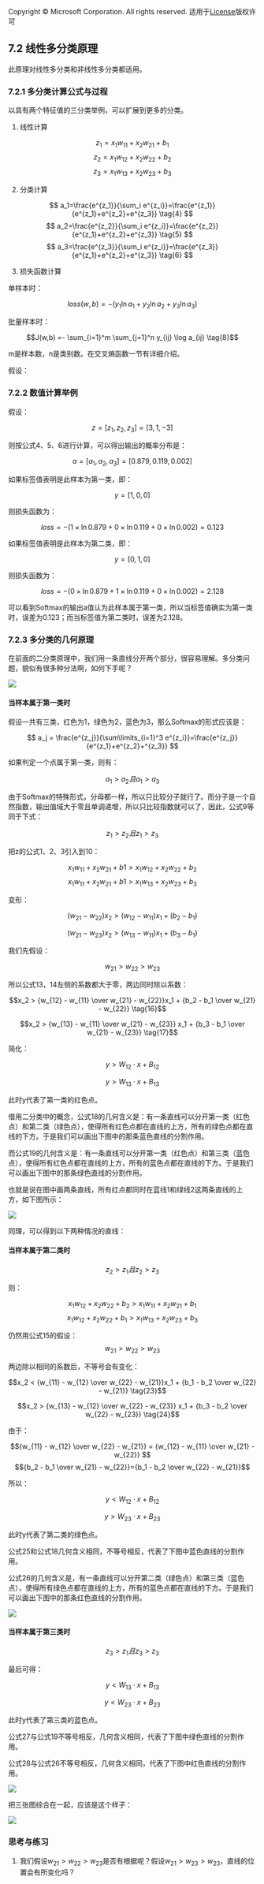 Copyright © Microsoft Corporation. All rights reserved.
  适用于[License](https://github.com/Microsoft/ai-edu/blob/master/LICENSE.md)版权许可

## 7.2 线性多分类原理

此原理对线性多分类和非线性多分类都适用。

### 7.2.1 多分类计算公式与过程

以具有两个特征值的三分类举例，可以扩展到更多的分类。

1. 线性计算

$$z_1 = x_1 w_{11} + x_2 w_{21} + b_1 \tag{1}$$
$$z_2 = x_1 w_{12} + x_2 w_{22} + b_2 \tag{2}$$
$$z_3 = x_1 w_{13} + x_2 w_{23} + b_3 \tag{3}$$

2. 分类计算

$$
a_1=\frac{e^{z_1}}{\sum_i e^{z_i}}=\frac{e^{z_1}}{e^{z_1}+e^{z_2}+e^{z_3}}  \tag{4}
$$
$$
a_2=\frac{e^{z_2}}{\sum_i e^{z_i}}=\frac{e^{z_2}}{e^{z_1}+e^{z_2}+e^{z_3}}  \tag{5}
$$
$$
a_3=\frac{e^{z_3}}{\sum_i e^{z_i}}=\frac{e^{z_3}}{e^{z_1}+e^{z_2}+e^{z_3}}  \tag{6}
$$

3. 损失函数计算

单样本时：

$$
loss(w,b)=-(y_1 \ln a_1 + y_2 \ln a_2 + y_3 \ln a_3)  \tag{7}
$$

批量样本时：

$$J(w,b) =- \sum_{i=1}^m \sum_{j=1}^n y_{ij} \log a_{ij} \tag{8}$$

m是样本数，n是类别数。在交叉熵函数一节有详细介绍。

假设：

### 7.2.2 数值计算举例

假设：

$$z=[z_1,z_2,z_3]=[3,1,-3]$$

则按公式4、5、6进行计算，可以得出输出的概率分布是：

$$a=[a_1,a_2,a_3]=[0.879,0.119,0.002]$$

如果标签值表明是此样本为第一类，即：

$$y=[1,0,0]$$

则损失函数为：

$$
loss=-(1 \times \ln 0.879 + 0 \times \ln 0.119 + 0 \times \ln 0.002)=0.123
$$

如果标签值表明是此样本为第二类，即：

$$y=[0,1,0]$$

则损失函数为：

$$
loss=-(0 \times \ln 0.879 + 1 \times \ln 0.119 + 0 \times \ln 0.002)=2.128
$$

可以看到Softmax的输出a值认为此样本属于第一类，所以当标签值确实为第一类时，误差为0.123；而当标签值为第二类时，误差为2.128。

### 7.2.3 多分类的几何原理

在前面的二分类原理中，我们用一条直线分开两个部分，很容易理解。多分类问题，貌似有很多种分法啊，如何下手呢？

<img src="..\Images\7\MultipleClassifierData.png">

#### 当样本属于第一类时

假设一共有三类，红色为1，绿色为2，蓝色为3，那么Softmax的形式应该是：

$$
a_j = \frac{e^{z_j}}{\sum\limits_{i=1}^3 e^{z_i}}=\frac{e^{z_j}}{e^{z_1}+e^{z_2}+^{z_3}}
$$

如果判定一个点属于第一类，则有：

$$a_1 > a_2 且 a_1 > a_3 \tag{9}$$

由于Softmax的特殊形式，分母都一样，所以只比较分子就行了。而分子是一个自然指数，输出值域大于零且单调递增，所以只比较指数就可以了，因此，公式9等同于下式：

$$z_1 > z_2 且 z_1 > z_3 \tag{10}$$

把z的公式1、2、3引入到10：

$$x_1 w_{11}  + x_2 w_{21}  + b1  > x_1 w_{12} + x_2 w_{22}  + b_2 \tag{11}$$
$$x_1 w_{11}  + x_2 w_{21} + b1  > x_1 w_{13} + x_2 w_{23} + b_3 \tag{12}$$

变形：

$$(w_{21} - w_{22})x_2 > (w_{12} - w_{11})x_1 + (b_2 - b_1) \tag{13}$$

$$(w_{21} - w_{23})x_2 > (w_{13} - w_{11})x_1 + (b_3 - b_1) \tag{14}$$

我们先假设：

$$w_{21} > w_{22} > w_{23} \tag{15}$$

所以公式13，14左侧的系数都大于零，两边同时除以系数：

$$x_2 > {w_{12} - w_{11} \over w_{21} - w_{22}}x_1 + {b_2 - b_1 \over w_{21} - w_{22}} \tag{16}$$

$$x_2 > {w_{13} - w_{11} \over w_{21} - w_{23}} x_1 + {b_3 - b_1 \over w_{21} - w_{23}} \tag{17}$$

简化：

$$y > W_{12} \cdot x + B_{12} \tag{18}$$

$$y > W_{13} \cdot x + B_{13} \tag{19}$$

此时y代表了第一类的红色点。

借用二分类中的概念，公式18的几何含义是：有一条直线可以分开第一类（红色点）和第二类（绿色点），使得所有红色点都在直线的上方，所有的绿色点都在直线的下方。于是我们可以画出下图中的那条蓝色直线的分割作用。

而公式19的几何含义是：有一条直线可以分开第一类（红色点）和第三类（蓝色点），使得所有红色点都在直线的上方，所有的蓝色点都在直线的下方。于是我们可以画出下图中的那条绿色直线的分割作用。


也就是说在图中画两条直线，所有红点都同时在蓝线1和绿线2这两条直线的上方，如下图所示：

<img src="..\Images\7\z1z2z3.png">

同理，可以得到以下两种情况的直线：

#### 当样本属于第二类时

$$z_2 > z_1 且 z_2 > z_3$$

则：

$$x_1 w_{12}  + x_2 w_{22}  + b_2  > x_1 w_{11} + x_2 w_{21}  + b_1 \tag{20}$$
$$x_1 w_{12}  + x_2 w_{22} + b_1  > x_1 w_{13} + x_2 w_{23} + b_3 \tag{22}$$

仍然用公式15的假设：
$$w_{21} > w_{22} > w_{23} \tag{15}$$

两边除以相同的系数后，不等号会有变化：

$$x_2 < {w_{11} - w_{12} \over w_{22} - w_{21}}x_1 + {b_1 - b_2 \over w_{22} - w_{21}} \tag{23}$$

$$x_2 > {w_{13} - w_{12} \over w_{22} - w_{23}} x_1 + {b_3 - b_2 \over w_{22} - w_{23}} \tag{24}$$

由于：

$${w_{11} - w_{12} \over w_{22} - w_{21}} = {w_{12} - w_{11} \over w_{21} - w_{22}}
$$
$${b_2 - b_1 \over w_{21} - w_{22}}={b_1 - b_2 \over w_{22} - w_{21}}$$

所以：

$$y < W_{12} \cdot x + B_{12} \tag{25}$$

$$y > W_{23} \cdot x + B_{23} \tag{26}$$

此时y代表了第二类的绿色点。

公式25和公式18几何含义相同，不等号相反，代表了下图中蓝色直线的分割作用。

公式26的几何含义是，有一条直线可以分开第二类（绿色点）和第三类（蓝色点），使得所有绿色点都在直线的上方，所有的蓝色点都在直线的下方。于是我们可以画出下图中的那条红色直线的分割作用。

<img src="..\Images\7\z2z1z3.png">

#### 当样本属于第三类时

$$z_3 > z_1 且 z_3 > z_3$$

最后可得：

$$y < W_{13} \cdot x + B_{13} \tag{27}$$

$$y < W_{23} \cdot x + B_{23} \tag{28}$$

此时y代表了第三类的蓝色点。

公式27与公式19不等号相反，几何含义相同，代表了下图中绿色直线的分割作用。

公式28与公式26不等号相反，几何含义相同，代表了下图中红色直线的分割作用。


<img src="..\Images\7\z3z2z1.png">


把三张图综合在一起，应该是这个样子：

<img src="..\Images\7\z123.png">


### 思考与练习

1. 我们假设$w_{21} > w_{22} > w_{23}$是否有根据呢？假设$w_{21} > w_{23} > w_{23}$，直线的位置会有所变化吗？
